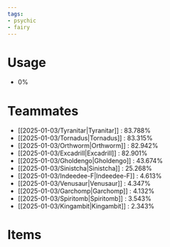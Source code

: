 ```yaml
---
tags:
- psychic
- fairy
---
```

# Usage
- 0%
# Teammates
- [[2025-01-03/Tyranitar|Tyranitar]] : 83.788%
- [[2025-01-03/Tornadus|Tornadus]] : 83.315%
- [[2025-01-03/Orthworm|Orthworm]] : 82.942%
- [[2025-01-03/Excadrill|Excadrill]] : 82.901%
- [[2025-01-03/Gholdengo|Gholdengo]] : 43.674%
- [[2025-01-03/Sinistcha|Sinistcha]] : 25.268%
- [[2025-01-03/Indeedee-F|Indeedee-F]] : 4.613%
- [[2025-01-03/Venusaur|Venusaur]] : 4.347%
- [[2025-01-03/Garchomp|Garchomp]] : 4.132%
- [[2025-01-03/Spiritomb|Spiritomb]] : 3.543%
- [[2025-01-03/Kingambit|Kingambit]] : 2.343%
# Items
